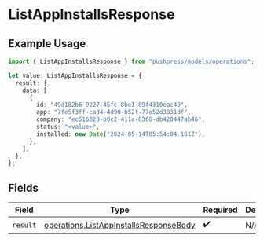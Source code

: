# ListAppInstallsResponse

## Example Usage

```typescript
import { ListAppInstallsResponse } from "pushpress/models/operations";

let value: ListAppInstallsResponse = {
  result: {
    data: [
      {
        id: "49d182b6-9227-45fc-8be1-89f4310eac49",
        app: "7fe5f3ff-cad4-4d90-b52f-77a52d3831df",
        company: "ec516320-b0c2-411a-8368-db420447ab46",
        status: "<value>",
        installed: new Date("2024-05-14T05:54:04.161Z"),
      },
    ],
  },
};
```

## Fields

| Field                                                                                            | Type                                                                                             | Required                                                                                         | Description                                                                                      |
| ------------------------------------------------------------------------------------------------ | ------------------------------------------------------------------------------------------------ | ------------------------------------------------------------------------------------------------ | ------------------------------------------------------------------------------------------------ |
| `result`                                                                                         | [operations.ListAppInstallsResponseBody](../../models/operations/listappinstallsresponsebody.md) | :heavy_check_mark:                                                                               | N/A                                                                                              |